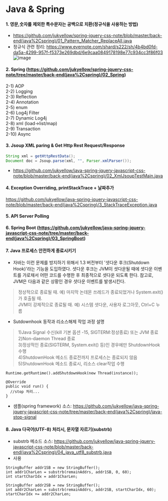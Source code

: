 # Java & Spring

#### 1. 영문,숫자를 제외한 특수문자는 공백으로 치환(정규식을 사용하는 방법)   
- https://github.com/jukyellow/spring-jquery-css-note/blob/master/back-end(java%2Cspring)/01_Pattern_Matcher_ReplaceAll.java  
- 정규식 관련 정리: https://www.evernote.com/shard/s222/sh/4b4bd0fd-da5a-4299-957f-f5373e269dbd/6e9caa0849178198e77c934cc3f86f03  
![image](https://user-images.githubusercontent.com/45334819/58895126-34777480-872e-11e9-992b-334688d44d07.png)  

#### 2. Spring (https://github.com/jukyellow/spring-jquery-css-note/tree/master/back-end(java%2Cspring)/02_Spring)  
2-1) AOP  
2-2) Logging  
2-3) Reflection  
2-4) Annotation  
2-5) enum  
2-6) Log4j Filter  
2-7) Dynamic Log4j  
2-8) xml (load->list/map)  
2-9) Transaction  
2-10) Async

#### 3. Jsoup XML paring & Get Http Rest Request/Response
``` java
String xml = getHttpRestData();
Document doc = Jsoup.parse(xml, "", Parser.xmlParser());
```
- https://github.com/jukyellow/java-spring-jquery-javascript-css-note/blob/master/back-end(java%2Cspring)/02_XmlJsoupTestMain.java  

#### 4. Exception Overriding, printStackTrace + 날짜추가  
https://github.com/jukyellow/java-spring-jquery-javascript-css-note/blob/master/back-end(java%2Cspring)/3_StackTraceException.java  

#### 5. API Server Polling  

#### 6. Spring Boot (https://github.com/jukyellow/java-spring-jquery-javascript-css-note/tree/master/back-end(java%2Cspring)/03_SpringBoot)


#### 7. Java 프로세스 안전하게 종료시키기 
- 자바는 이런 문제를 방지하기 위해서 1.3 버전부터 '셧다운 후크(Shutdown Hook)'라는 기능을 도입하였다. 셧다운 후크는 JVM이 셧다운될 때에 셧다운 이벤트를 가로채서 어떤 코드를 수행한 후 최종적으로 셧다운 되도록 한다. 참고로, JVM은 다음과 같은 상황인 경우 셧다운 이벤트를 발생시킨다.  
> 정상적으로 종료될 때. 예) 마지막 논데몬 쓰레드가 종료되었거나 System.exit()가 호출될 때.  
> JVM이 강제적으로 종료될 때. 예) 시스템 셧다운, 사용자 로그아웃, Ctrl+C 누름  
- Sutdownhook 동작과 리소스해제 작업 과정 설명
> 1)Java Signal 수신(kill 기본 옵션 -15, SIGTERM:정상종료) 또는 JVM 종료  
> 2)Non-daemon Thread 종료  
> 3)정상적인 종료(SIGTERM, System.exit() 등)인 경우에만 ShutdownHook 수행  
> 4)ShutdownHook 메소드 종료전까지 프로세스는 종료되지 않음  
> 5)ShutdownHook 메소드 종료시, 리소스 clear작업 수행  
```
Runtime.getRuntime().addShutdownHook(new Thread(instance));

@Override
public void run() {
  //stop 처리...
}
```
- 샘플(spring framework) 소스: https://github.com/jukyellow/java-spring-jquery-javascript-css-note/tree/master/back-end(java%2Cspring)/java-stop-signal   

#### 8. Java 다국어(UTF-8) 처리시, 문자열 자르기(substrb)
- substrb 메소드 소스: https://github.com/jukyellow/java-spring-jquery-javascript-css-note/blob/master/back-end(java%2Cspring)/04_java_utf8_substrb.java   
- 사용   
```
StringBuffer addr1SB = new StringBuffer();
int addr1CharLen = substrb(remainAddrs, addr1SB, 0, 60);
int startCharIdx = addr1CharLen;

StringBuffer addr2SB = new StringBuffer();
int addr2CharLen = substrb(remainAddrs, addr2SB, startCharIdx, 60);
startCharIdx += addr2CharLen;
```
